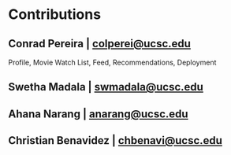 # Contributions

## Conrad Pereira | colperei@ucsc.edu
Profile, Movie Watch List, Feed, Recommendations, Deployment

## Swetha Madala | swmadala@ucsc.edu


## Ahana Narang | anarang@ucsc.edu


## Christian Benavidez | chbenavi@ucsc.edu

